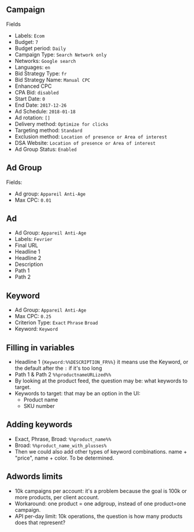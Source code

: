 ## Campaign

Fields
  - Labels: `Ecom`
  - Budget: `7`
  - Budget period: `Daily`
  - Campaign Type: `Search Network only`
  - Networks: `Google search`
  - Languages: `en`
  - Bid Strategy Type: `fr`
  - Bid Strategy Name: `Manual CPC`
  - Enhanced CPC
  - CPA Bid: `disabled`
  - Start Date: `0`
  - End Date: `2017-12-26`
  - Ad Schedule: `2018-01-18`
  - Ad rotation: `[]`
  - Delivery method: `Optimize for clicks`
  - Targeting method: `Standard`
  - Exclusion method: `Location of presence or Area of interest`
  - DSA Website: `Location of presence or Area of interest`
  - Ad Group Status: `Enabled`

## Ad Group

Fields:
  - Ad group: `Appareil Anti-Age`
  - Max CPC: `0.01`

## Ad

  - Ad Group: `Appareil Anti-Age`
  - Labels: `Fevrier`
  - Final URL
  - Headline 1
  - Headline 2
  - Description
  - Path 1
  - Path 2

## Keyword

  - Ad Group: `Appareil Anti-Age`
  - Max CPC: `0.25`
  - Criterion Type: `Exact` `Phrase` `Broad`
  - Keyword: `Keyword`

## Filling in variables

- Headline 1 `{Keyword:%%DESCRIPTION_FR%%}` it means use the Keyword, or the default after the `:` if it's too long
- Path 1 & Path 2 `%%productnameURLized%%`
- By looking at the product feed, the question may be: what keywords to target.
- Keywords to target: that may be an option in the UI:
  - Product name
  - SKU number

## Adding keywords

- Exact, Phrase, Broad: `%%product_name%%`
- Broad: `%%product_name_with_plusses%`
- Then we could also add other types of keyword combinations. name + "price", name + color. To be determined.

## Adwords limits

- 10k campaigns per account: it's a problem because the goal is 100k or more products, per client account.
- Workaround: one product = one adgroup, instead of one product=one campaign.
- API per-day limit: 10k operations, the question is how many products does that represent?
